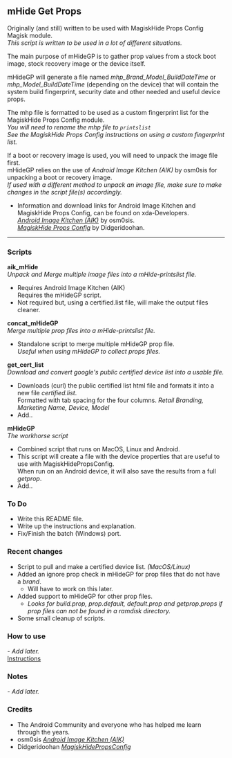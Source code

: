 ## mHide Get Props
Originally (and still) written to be used with MagiskHide Props Config Magisk module.  
_This script is written to be used in a lot of different situations._  
  
The main purpose of mHideGP is to gather prop values from a stock boot image, stock recovery image or the device itself.  
  
mHideGP will generate a file named _mhp_Brand_Model_BuildDateTime_ or _mhp_Model_BuildDateTime_ (depending on the device) that will contain the system build fingerprint, security date and other needed and useful device props.  
  
The mhp file is formatted to be used as a custom fingerprint list for the MagiskHide Props Config module.  
_You will need to rename the mhp file to ```printslist```  
  See the MagiskHide Props Config instructions on using a custom fingerprint list._  
  
If a boot or recovery image is used, you will need to unpack the image file first.  
mHideGP relies on the use of _Android Image Kitchen (AIK)_ by osm0sis for unpacking a boot or recovery image.  
_If used with a different method to unpack an image file, make sure to make changes in the script file(s) accordingly._  
  
- Information and download links for Android Image Kitchen and MagiskHide Props Config, can be found on xda-Developers.  
  [_Android Image Kitchen (AIK)_](https://forum.xda-developers.com/showthread.php?t=2073775) by osm0sis.  
  [_MagiskHide Props Config_](https://forum.xda-developers.com/apps/magisk/module-magiskhide-props-config-t3789228) by Didgeridoohan.  
  
---  

### Scripts
**aik_mHide**  
_Unpack and Merge multiple image files into a mHide-printslist file._  

- Requires Android Image Kitchen (AIK)  
Requires the mHideGP script.  
- Not required but, using a certified.list file, will make the output files cleaner.  

**concat_mHideGP**  
_Merge multiple prop files into a mHide-printslist file._  

- Standalone script to merge multiple mHideGP prop file.  
_Useful when using mHideGP to collect props files._  

**get\_cert_list**  
_Download and convert google's public certified device list into a usable file._  

- Downloads (curl) the public certified list html file and formats it into a new file _certified.list_.  
Formatted with tab spacing for the four columns.
_Retail Branding, Marketing Name,  Device,  Model_  
- Add..  

**mHideGP**  
_The workhorse script_  

- Combined script that runs on MacOS, Linux and Android.  
- This script will create a file with the device properties that are useful to use with MagiskHidePropsConfig.  
When run on an Android device, it will also save the results from a full _getprop_.  
- Add..  

### To Do
- Write this README file.  
- Write up the instructions and explanation.  
- Fix/Finish the batch (Windows) port.  
  
### Recent changes
- Script to pull and make a certified device list. _(MacOS/Linux)_  
- Added an ignore prop check in mHideGP for prop files that do not have a _brand_.  
  - Will have to work on this later.  
- Added support to mHideGP for other prop files.  
  - _Looks for build.prop, prop.default, default.prop and getprop.props if prop files can not be found in a ramdisk directory._  
- Some small cleanup of scripts.  


### How to use
_- Add later._  
[Instructions](https://github.com/ipdev99/mHideGP/wiki)

### Notes
_- Add later._  

### Credits
- The Android Community and everyone who has helped me learn through the years.
- osm0sis [_Android Image Kitchen (AIK)_](https://forum.xda-developers.com/showthread.php?t=2073775)
- Didgeridoohan [_MagiskHidePropsConfig_](https://forum.xda-developers.com/apps/magisk/module-magiskhide-props-config-t3789228)
